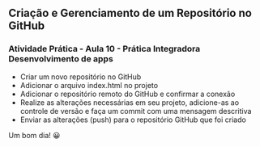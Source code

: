 ## Criação e Gerenciamento de um Repositório no GitHub
### Atividade Prática - Aula 10 - Prática Integradora Desenvolvimento de apps

* Criar um novo repositório no GitHub
* Adicionar o arquivo index.html no projeto
* Adicionar o repositório remoto do GitHub e confirmar a conexão
* Realize as alterações necessárias em seu projeto, adicione-as ao controle de versão e faça um commit com uma mensagem descritiva
* Enviar as alterações (push) para o repositório GitHub que foi criado

Um bom dia! 😀
